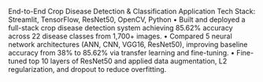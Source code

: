 End-to-End Crop Disease Detection & Classification Application
Tech Stack: Streamlit, TensorFlow, ResNet50, OpenCV, Python
• Built and deployed a full-stack crop disease detection system achieving 85.62% accuracy across 22 disease
classes from 1,700+ images.
• Compared 5 neural network architectures (ANN, CNN, VGG16, ResNet50), improving baseline accuracy from
38% to 85.62% via transfer learning and fine-tuning.
• Fine-tuned top 10 layers of ResNet50 and applied data augmentation, L2 regularization, and dropout to reduce
overfitting.
